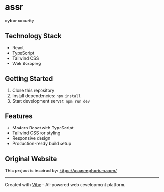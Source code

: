# assr

cyber security

## Technology Stack

- React
- TypeScript
- Tailwind CSS
- Web Scraping

## Getting Started

1. Clone this repository
2. Install dependencies: `npm install`
3. Start development server: `npm run dev`

## Features

- Modern React with TypeScript
- Tailwind CSS for styling
- Responsive design
- Production-ready build setup


## Original Website

This project is inspired by: https://assremphorium.com/

---

Created with [Vibe](https://vibe.dev) - AI-powered web development platform.
